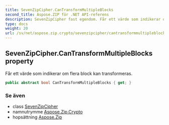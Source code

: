 ```yaml
---
title: SevenZipCipher.CanTransformMultipleBlocks
second_title: Aspose.ZIP för .NET API-referens
description: SevenZipCipher fast egendom. Får ett värde som indikerar om flera block kan transformeras.
type: docs
weight: 20
url: /sv/net/aspose.zip.crypto/sevenzipcipher/cantransformmultipleblocks/
---
```

## SevenZipCipher.CanTransformMultipleBlocks property

Får ett värde som indikerar om flera block kan transformeras.

```csharp
public abstract bool CanTransformMultipleBlocks { get; }
```

### Se även

* class [SevenZipCipher](../)
* namnutrymme [Aspose.Zip.Crypto](../../sevenzipcipher/)
* hopsättning [Aspose.Zip](../../../)


